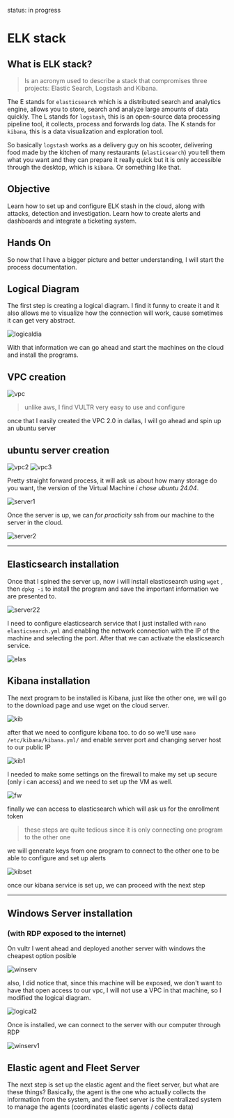 status: in progress

# ELK stack

## What is ELK stack? 

>Is an acronym used to describe a stack that compromises three projects: Elastic Search, Logstash and Kibana.

The E stands for `elasticsearch` which is a distributed search and analytics engine, allows you to store, search and analyze large amounts of data quickly. 
The L stands for `logstash`, this is an open-source data processing pipeline tool, it collects, process and forwards log data.
The K stands for `kibana`, this is a data visualization and exploration tool.

So basically `logstash` works as a delivery guy on his scooter, delivering food made by the kitchen of many restaurants (`elasticsearch`) you tell them what you want and they can prepare it really quick but it is only accessible through the desktop, which is `kibana`. Or something like that.

## Objective

Learn how to set up and configure ELK stash in the cloud, along with attacks, detection and investigation. 
Learn how to create alerts and dashboards and integrate a ticketing system.

## Hands On
So now that I have a bigger picture and better understanding, I will start the process documentation.


## Logical Diagram
The first step is creating a logical diagram. I find it funny to create it and it also allows me to visualize how the connection will work, cause sometimes it can get very abstract.

![logicaldia](./img/logicaldiagram.png)

With that information we can go ahead and start the machines on the cloud and install the programs. 

## VPC creation

![vpc](./img/vpc.png)

> unlike aws, I find VULTR very easy to use and configure

once that I easily created the VPC 2.0 in dallas, I will go ahead and spin up an ubuntu server

## ubuntu server creation

![vpc2](./img/vpc2.png)
![vpc3](./img/vpc3.png)

Pretty straight forward process, it will ask us about how many storage do you want, the version of the Virtual Machine _i chose ubuntu 24.04_. 

![server1](./img/server1.png)

Once the server is up, we can _for practicity_ ssh from our machine to the server in the cloud.

![server2](./img/server2.png)

*******

## Elasticsearch installation

Once that I spined the server up, now i will install elasticsearch using `wget` , then `dpkg -i` to install the program and save the important information we are presented to.

![server22](./img/server22.png)

I need to configure elasticsearch service that I just installed with `nano elasticsearch.yml` and enabling the network connection with the IP of the machine and selecting the port. After that we can activate the elasticsearch service.

![elas](./img/elas.png)

## Kibana installation

The next program to be installed is Kibana, just like the other one, we will go to the download page and use wget on the cloud server.

![kib](./img/kib.png)

after that we need to configure kibana too. to do so we'll use `nano /etc/kibana/kibana.yml/` and enable server port and changing server host to our public IP

![kib1](./img/kib1.png)



I needed to make some settings on the firewall to make my set up secure (only i can access) and we need to set up the VM as well. 

![fw](./img/fw.png)

finally we can access to elasticsearch which will ask us for the enrollment token

> these steps are quite tedious since it is only connecting one program to the other one

we will generate keys from one program to connect to the other one to be able to configure and set up alerts

![kibset](./img/kibset.png)

once our kibana service is set up, we can proceed with the next step

*****
## Windows Server installation
### (with RDP exposed to the internet)

On vultr I went ahead and deployed another server with windows the cheapest option posible

![winserv](./img/wserv.png)

also, I did notice that, since this machine will be exposed, we don't want to have that open access to our vpc, I will not use a VPC in that machine, so I modified the logical diagram.

![logical2](./img/logical2.png)

Once is installed, we can connect to the server with our computer through RDP

![winserv1](./img/wset1.png)

## Elastic agent and Fleet Server

The next step is set up the elastic agent and the fleet server, but what are these things? 
Basically, the agent is the one who actually collects the information from the system, and the fleet server is the centralized system to manage the agents (coordinates elastic agents / collects data)

